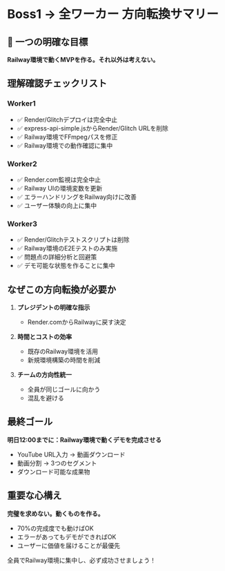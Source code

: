 # Boss1 → 全ワーカー 方向転換サマリー

## 🎯 一つの明確な目標

**Railway環境で動くMVPを作る。それ以外は考えない。**

## 理解確認チェックリスト

### Worker1
- ✅ Render/Glitchデプロイは完全中止
- ✅ express-api-simple.jsからRender/Glitch URLを削除
- ✅ Railway環境でFFmpegパスを修正
- ✅ Railway環境での動作確認に集中

### Worker2  
- ✅ Render.com監視は完全中止
- ✅ Railway UIの環境変数を更新
- ✅ エラーハンドリングをRailway向けに改善
- ✅ ユーザー体験の向上に集中

### Worker3
- ✅ Render/Glitchテストスクリプトは削除
- ✅ Railway環境のE2Eテストのみ実施
- ✅ 問題点の詳細分析と回避策
- ✅ デモ可能な状態を作ることに集中

## なぜこの方向転換が必要か

1. **プレジデントの明確な指示**
   - Render.comからRailwayに戻す決定
   
2. **時間とコストの効率**
   - 既存のRailway環境を活用
   - 新規環境構築の時間を削減
   
3. **チームの方向性統一**
   - 全員が同じゴールに向かう
   - 混乱を避ける

## 最終ゴール

**明日12:00までに：Railway環境で動くデモを完成させる**

- YouTube URL入力 → 動画ダウンロード
- 動画分割 → 3つのセグメント
- ダウンロード可能な成果物

## 重要な心構え

**完璧を求めない。動くものを作る。**

- 70%の完成度でも動けばOK
- エラーがあってもデモができればOK
- ユーザーに価値を届けることが最優先

全員でRailway環境に集中し、必ず成功させましょう！